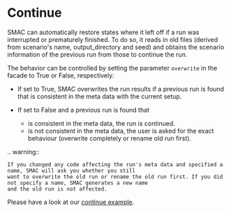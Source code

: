 # Continue

SMAC can automatically restore states where it left off if a run was interrupted or prematurely finished. To do so, 
it reads in old files (derived from scenario's name, output_directory and seed) and obtains the scenario information
of the previous run from those to continue the run.

The behavior can be controlled by setting the parameter ``overwrite`` in the facade to True or False, respectively:

* If set to True, SMAC overwrites the run results if a previous run is found that is consistent in the meta data with the current setup.
* If set to False and a previous run is found that

  * is consistent in the meta data, the run is continued. 
  * is not consistent in the meta data, the user is asked for the exact behaviour (overwrite completely or rename old run first).

.. warning::

    If you changed any code affecting the run's meta data and specified a name, SMAC will ask you whether you still 
    want to overwrite the old run or rename the old run first. If you did not specify a name, SMAC generates a new name 
    and the old run is not affected.


Please have a look at our [continue example](../examples/1%20Basics/5_continue.html).